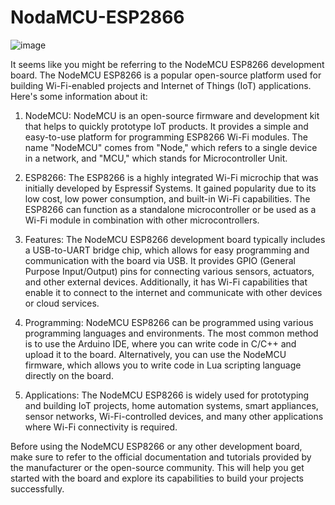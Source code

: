 # NodaMCU-ESP2866

![image](https://github.com/HarshShinde0/NodaMCU-ESP2866/assets/113786425/d6aaa0e5-5640-48e3-b180-c7a086e4fa0e)

It seems like you might be referring to the NodeMCU ESP8266 development board. The NodeMCU ESP8266 is a popular open-source platform used for building Wi-Fi-enabled projects and Internet of Things (IoT) applications. Here's some information about it:

1. NodeMCU: NodeMCU is an open-source firmware and development kit that helps to quickly prototype IoT products. It provides a simple and easy-to-use platform for programming ESP8266 Wi-Fi modules. The name "NodeMCU" comes from "Node," which refers to a single device in a network, and "MCU," which stands for Microcontroller Unit.

2. ESP8266: The ESP8266 is a highly integrated Wi-Fi microchip that was initially developed by Espressif Systems. It gained popularity due to its low cost, low power consumption, and built-in Wi-Fi capabilities. The ESP8266 can function as a standalone microcontroller or be used as a Wi-Fi module in combination with other microcontrollers.

3. Features: The NodeMCU ESP8266 development board typically includes a USB-to-UART bridge chip, which allows for easy programming and communication with the board via USB. It provides GPIO (General Purpose Input/Output) pins for connecting various sensors, actuators, and other external devices. Additionally, it has Wi-Fi capabilities that enable it to connect to the internet and communicate with other devices or cloud services.

4. Programming: NodeMCU ESP8266 can be programmed using various programming languages and environments. The most common method is to use the Arduino IDE, where you can write code in C/C++ and upload it to the board. Alternatively, you can use the NodeMCU firmware, which allows you to write code in Lua scripting language directly on the board.

5. Applications: The NodeMCU ESP8266 is widely used for prototyping and building IoT projects, home automation systems, smart appliances, sensor networks, Wi-Fi-controlled devices, and many other applications where Wi-Fi connectivity is required.

Before using the NodeMCU ESP8266 or any other development board, make sure to refer to the official documentation and tutorials provided by the manufacturer or the open-source community. This will help you get started with the board and explore its capabilities to build your projects successfully.
